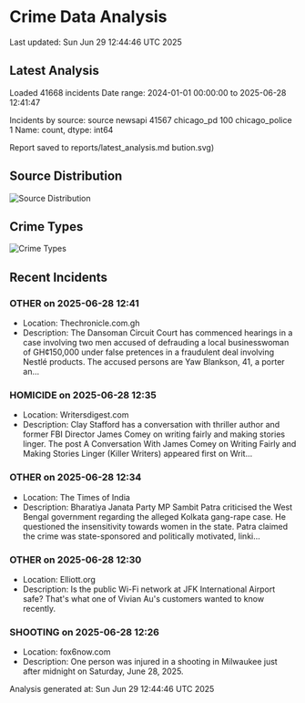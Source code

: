# Crime Data Analysis
Last updated: Sun Jun 29 12:44:46 UTC 2025

## Latest Analysis

Loaded 41668 incidents
Date range: 2024-01-01 00:00:00 to 2025-06-28 12:41:47

Incidents by source:
source
newsapi           41567
chicago_pd          100
chicago_police        1
Name: count, dtype: int64

Report saved to reports/latest_analysis.md
bution.svg)

## Source Distribution
![Source Distribution](images/source_distribution.svg)

## Crime Types
![Crime Types](images/crime_types.svg)

## Recent Incidents

### OTHER on 2025-06-28 12:41
- Location: Thechronicle.com.gh
- Description: The Dansoman Circuit Court has commenced hearings in a case involving two men accused of defrauding a local businesswoman of GH¢150,000 under false pretences in a fraudulent deal involving Nestlé products. The accused persons are Yaw Blankson, 41, a porter an…


### HOMICIDE on 2025-06-28 12:35
- Location: Writersdigest.com
- Description: Clay Stafford has a conversation with thriller author and former FBI Director James Comey on writing fairly and making stories linger.
The post A Conversation With James Comey on Writing Fairly and Making Stories Linger (Killer Writers) appeared first on Writ…


### OTHER on 2025-06-28 12:34
- Location: The Times of India
- Description: Bharatiya Janata Party MP Sambit Patra criticised the West Bengal government regarding the alleged Kolkata gang-rape case. He questioned the insensitivity towards women in the state. Patra claimed the crime was state-sponsored and politically motivated, linki…


### OTHER on 2025-06-28 12:30
- Location: Elliott.org
- Description: Is the public Wi-Fi network at JFK International Airport safe? That's what one of Vivian Au's customers wanted to know recently.


### SHOOTING on 2025-06-28 12:26
- Location: fox6now.com
- Description: One person was injured in a shooting in Milwaukee just after midnight on Saturday, June 28, 2025.

Analysis generated at: Sun Jun 29 12:44:46 UTC 2025
